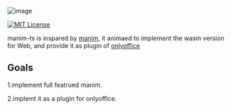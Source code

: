 ![image](https://github.com/3b1b/manim/blob/master/logo/graph.png)

[![MIT License](https://img.shields.io/badge/license-MIT-blue.svg?style=flat)](http://choosealicense.com/licenses/mit/)

manim-ts is inspared by [manim](https://github.com/3b1b/manim), it animaed to implement the wasm version for Web, and provide it as plugin of [onlyoffice](https://github.com/ONLYOFFICE)


## Goals

1.implement full featrued manim.

2.implemt it as a plugin for onlyoffice.



